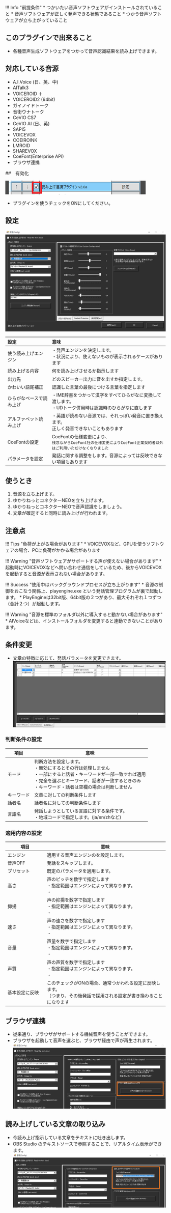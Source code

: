 !!! Info "前提条件"
    * つかいたい音声ソフトウェアがインストールされていること
    * 音声ソフトウェアが正しく発声できる状態であること
    * つかう音声ソフトウェアが立ち上がっていること

## このプラグインで出来ること

* 各種音声生成ソフトウェアをつかって音声認識結果を読み上げできます。

## 対応している音源
* A.I.Voice (日、英、中)
* AITalk3
* VOICEROID ＋
* VOICEROID2 (64bit)
* ガイノイドトーク
* 音街ウナトーク
* CeVIO CS7
* CeVIO AI (日、英)
* SAPI5
* VOICEVOX
* COEIROINK
* LMROID
* SHAREVOX
* CoeFont(Enterprise API)
* ブラウザ連携

##　有効化

![音声](images/plugin_playvoice_p1.png)

* プラグインを使うチェックをONにしてください。

## 設定

![音声](images/plugin_playvoice_p2.png)

|設定|意味|
|:--|:---|
|使う読み上げエンジン|・発声エンジンを決定します。<br>・状況により、使えないものが表示されるケースがあります|
|読み上げる内容|何を読み上げさせるか指示します|
|出力先|どのスピーカー出力に音を出すか指定します。|
|かわいい語尾補正|認識した言葉の最後につける言葉を指定します|
|ひらがなベースで読み上げ|・IME辞書をつかって漢字をすべてひらがなに変換して渡します。<br>・UDトーク併用時は認識時のひらがなに直します|
|アルファベット読み上げ|・英語が読めない音源では、それっぽい発音に置き換えます。<br>正しく発音できないこともあります|
|CoeFontの設定| CoeFontの仕様変更により、<br>```残念ながらCoeFont社の仕様変更によりCoeFont企業契約者以外はご利用いただけなくなりました```|
|パラメータを設定|発話に関する調整をします。音源によっては反映できない項目もあります|

## 使うとき

1. 音源を立ち上げます。
1. ゆかりねっとコネクターNEOを立ち上げます。
1. ゆかりねっとコネクターNEOで音声認識をしましょう。
1. 文章が確定すると同時に読み上げが行われます。

## 注意点

!!! Tips "負荷が上がる場合があります"
    * VOICEVOXなど、GPUを使うソフトウェアの場合、PCに負荷がかかる場合があります

!!! Warning  "音声ソフトウェアがサポートする声が使えない場合があります"
    * 起動時にVOICEVOXなどへ問い合わせ通信をしているため、後からVOICEVOXを起動すると音源が表示されない場合があります。

!!! Success "使用中はバックグラウンドプロセスが立ち上がります"
    * 音源の制御をおこなう関係上、playengine.exe という発話管理プログラムが裏で起動します。
    * PlayEngineは32bit版、64bit版の２つがあり、最大それぞれ１つずつ（合計２つ）が起動します。

!!! Warning  "音源を標準のフォルダ以外に導入すると動かない場合があります"
    * AIVoiceなどは、インストールフォルダを変更すると連動できないことがあります。

## 条件変更

* 文章の特徴に応じて、発話パラメータを変更できます。
![音声](images/plugin_playvoice_p5.png)

### 判断条件の設定
|項目           |意味                      |
|---------------------|------------------------------------|
|モード          |判断方法を設定します。  <br>・無効にするとその行は処理しません<br>・一部にすると話者・キーワードが一部一致すれば適用<br>・完全を選ぶとキーワード、話者が一致するときのみ<br>・キーワード・話者は空欄の場合は判断しません　　　 |
|キーワード      |文章に対しての判断条件します|
|話者名        |話者名に対しての判断条件します|
|言語名        |発話しようとしている言語に対する条件です。<br>・地域コードで指定します。(ja/en/zhなど)|

### 適用内容の設定
|項目           |意味                          |
|---------------------|-----------------------------------------|
|エンジン      |適用する音声エンジンのを設定します。|
|音声OFF      |発話をスキップします。             |
|プリセット      |既定のパラメータを適用します。|
|高さ　　　　　　      |声のピッチを数字で指定します<br>・指定範囲はエンジンによって異なります。<br>・|パラメータタブを参考に数値を決めてみましょう|
|抑揚         |声の抑揚を数字で指定します<br>・指定範囲はエンジンによって異なります。<br>・|パラメータタブを参考に数値を決めてみましょう|
|速さ　　　　　　      |声の速さを数字で指定します<br>・指定範囲はエンジンによって異なります。<br>・|パラメータタブを参考に数値を決めてみましょう<br>・遅くしすぎると音声が著しく劣化することがあります|
|音量　　　　　　     |声量を数字で指定します<br>・指定範囲はエンジンによって異なります。<br>・|パラメータタブを参考に数値を決めてみましょう|
|声質        |声の声質を数字で指定します<br>・指定範囲はエンジンによって異なります。<br>・|パラメータタブを参考に数値を決めてみましょう|
|基本設定に反映 |このチェックがONの場合、通常つかわれる設定に反映します。<br>（つまり、その後発話で採用される設定が書き換わることになります|


## ブラウザ連携

* 従来通り、ブラウザがサポートする機械音声を使うことができます。
* ブラウザを起動して音声を選ぶと、ブラウザ経由で声が再生されます。
![音声](images/plugin_playvoice_p3.png)

## 読み上げしている文章の取り込み

* 今読み上げ指示している文章をテキストに吐き出します。
* OBS Studio のテキストソースで参照することで、リアルタイム表示ができます。
![音声](images/plugin_playvoice_p4.png)


